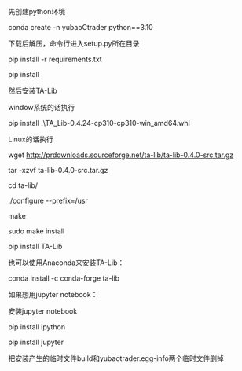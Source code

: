 
先创建python环境

conda create -n yubaoCtrader python==3.10

下载后解压，命令行进入setup.py所在目录

pip install -r requirements.txt

pip install .

然后安装TA-Lib

window系统的话执行

pip install .\TA_Lib-0.4.24-cp310-cp310-win_amd64.whl

Linux的话执行

wget http://prdownloads.sourceforge.net/ta-lib/ta-lib-0.4.0-src.tar.gz

tar -xzvf ta-lib-0.4.0-src.tar.gz

cd ta-lib/

./configure --prefix=/usr

make

sudo make install

pip install TA-Lib

也可以使用Anaconda来安装TA-Lib：

conda install -c conda-forge ta-lib

如果想用jupyter notebook：

安装jupyter notebook

pip install ipython

pip install jupyter

把安装产生的临时文件build和yubaotrader.egg-info两个临时文件删掉
